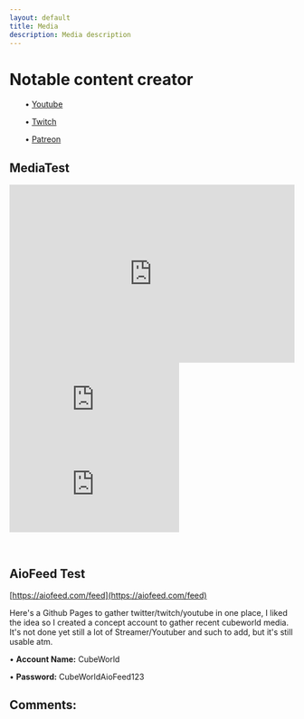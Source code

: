 ```yaml
---
layout: default
title: Media
description: Media description
---
```

# Notable content creator

&nbsp;&nbsp;&nbsp;&nbsp;&nbsp;&nbsp; &bull; [Youtube](https://paroyer.github.io/ModCatalogue/Youtube)

&nbsp;&nbsp;&nbsp;&nbsp;&nbsp;&nbsp; &bull; [Twitch](https://paroyer.github.io/ModCatalogue/Twitch)

&nbsp;&nbsp;&nbsp;&nbsp;&nbsp;&nbsp; &bull; [Patreon](https://paroyer.github.io/ModCatalogue/Patreon)

## MediaTest

<iframe width="560" height="315" style="width:100%" src="https://www.youtube.com/embed/?list=PLWy0Jf96bIqw9sCG-mPfAsVko9J9CCXsn" title="YouTube" frameborder="0" allow="accelerometer; autoplay; clipboard-write; encrypted-media; gyroscope; picture-in-picture" allowfullscreen></iframe>

<div class="twitch">
  <div class="twitch-video">
    <iframe
      src="https://player.twitch.tv/?channel=monstercat&!autoplay&parent=paroyer.github.io&autoplay=false"
      frameborder="0"
      scrolling="no"
      title="myFrameTwitchVideo"
      allowfullscreen="true">
    </iframe>
  </div>
  <div class="twitch-chat">
    <iframe
      frameborder="0"
      scrolling="no"
      title="myFrameTwitchChat"
      src="https://www.twitch.tv/embed/monstercat/chat?darkpopout&parent=paroyer.github.io">
    </iframe>
  </div>
</div>

&nbsp;&nbsp;&nbsp;&nbsp;&nbsp;&nbsp; 

## AioFeed Test

[https://aiofeed.com/feed](https://aiofeed.com/feed)

Here's a Github Pages to gather twitter/twitch/youtube in one place, I liked the idea so I created a concept account to gather recent cubeworld media. It's not done yet still a lot of Streamer/Youtuber and such to add, but it's still usable atm.

&bull; **Account Name:** CubeWorld

&bull; **Password:** CubeWorldAioFeed123

## Comments:

<script src="https://utteranc.es/client.js"
        repo="Paroyer/Comment" 
        issue-term="pathname"
        theme="github-dark"
        label="Comment"
        crossorigin="anonymous"
        async>
</script>  
